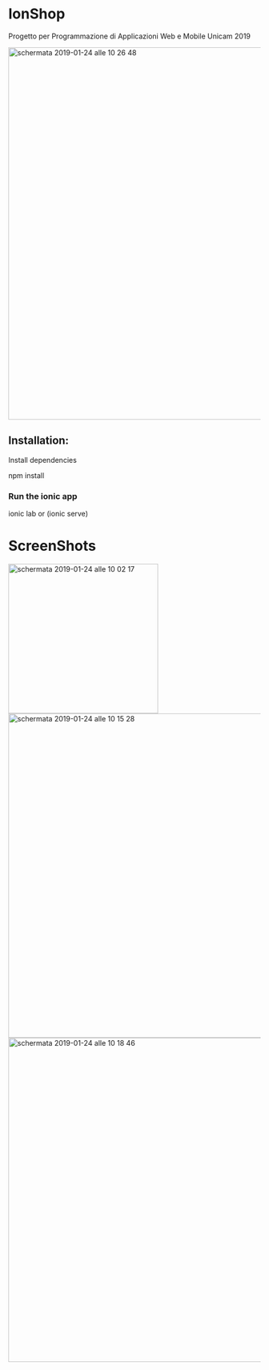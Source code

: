 # IonShop
Progetto per Programmazione di Applicazioni Web e Mobile Unicam 2019 

<img width="744" alt="schermata 2019-01-24 alle 10 26 48" src="https://user-images.githubusercontent.com/25299965/51668506-a262a100-1fc2-11e9-9131-916318d9564f.png">


## Installation:

Install dependencies

npm install

### Run the ionic app

 ionic lab or (ionic serve)

# ScreenShots

<img width="299" alt="schermata 2019-01-24 alle 10 02 17" src="https://user-images.githubusercontent.com/25299965/51667670-bc9b7f80-1fc0-11e9-924d-831d9366e230.png">
<img width="648" alt="schermata 2019-01-24 alle 10 15 28" src="https://user-images.githubusercontent.com/25299965/51668003-85799e00-1fc1-11e9-9205-702a2963238c.png">

<img width="648" alt="schermata 2019-01-24 alle 10 18 46" src="https://user-images.githubusercontent.com/25299965/51668143-d4bfce80-1fc1-11e9-825b-425bf768583f.png">
